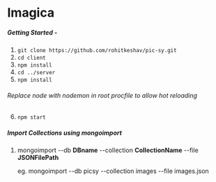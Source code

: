 # Imagica

##### Getting Started -
1. ``` git clone https://github.com/rohitkeshav/pic-sy.git ```
2. ``` cd client ```
3. ``` npm install ```
4. ``` cd ../server ```
5. ``` npm install ```

###### Replace node with nodemon in root procfile to allow hot reloading
6. ```npm start```

##### Import Collections using mongoimport

1. mongoimport --db **DBname** --collection **CollectionName** --file **JSONFilePath**
    
    eg. mongoimport --db picsy --collection images --file images.json
